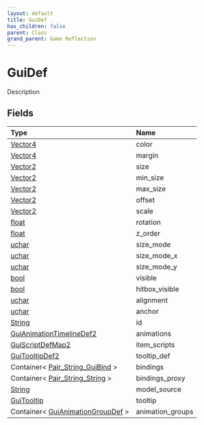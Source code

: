 ```yaml
---
layout: default
title: GuiDef
has_children: false
parent: Class
grand_parent: Game Reflection
---
```

# GuiDef
Description 

## Fields

| Type | Name |
|:----------|:--------------|
| [Vector4](/riftbreaker-wiki/docs/game-reflection/classes/vector4/) | color |
| [Vector4](/riftbreaker-wiki/docs/game-reflection/classes/vector4/) | margin |
| [Vector2](/riftbreaker-wiki/docs/game-reflection/classes/vector2/) | size |
| [Vector2](/riftbreaker-wiki/docs/game-reflection/classes/vector2/) | min_size |
| [Vector2](/riftbreaker-wiki/docs/game-reflection/classes/vector2/) | max_size |
| [Vector2](/riftbreaker-wiki/docs/game-reflection/classes/vector2/) | offset |
| [Vector2](/riftbreaker-wiki/docs/game-reflection/classes/vector2/) | scale |
| [float](/riftbreaker-wiki/docs/game-reflection/components/float/) | rotation |
| [float](/riftbreaker-wiki/docs/game-reflection/components/float/) | z_order |
| [uchar](/riftbreaker-wiki/docs/game-reflection/enums/uchar/) | size_mode |
| [uchar](/riftbreaker-wiki/docs/game-reflection/enums/uchar/) | size_mode_x |
| [uchar](/riftbreaker-wiki/docs/game-reflection/enums/uchar/) | size_mode_y |
| [bool](/riftbreaker-wiki/docs/game-reflection/components/bool/) | visible |
| [bool](/riftbreaker-wiki/docs/game-reflection/components/bool/) | hitbox_visible |
| [uchar](/riftbreaker-wiki/docs/game-reflection/enums/uchar/) | alignment |
| [uchar](/riftbreaker-wiki/docs/game-reflection/enums/uchar/) | anchor |
| [String](/riftbreaker-wiki/docs/game-reflection/components/string/) | id |
| [GuiAnimationTimelineDef2](/riftbreaker-wiki/docs/game-reflection/components/gui_animation_timeline_def2/) | animations |
| [GuiScriptDefMap2](/riftbreaker-wiki/docs/game-reflection/components/gui_script_def_map2/) | item_scripts |
| [GuiTooltipDef2](/riftbreaker-wiki/docs/game-reflection/components/gui_tooltip_def2/) | tooltip_def |
| Container< [Pair_String_GuiBind](/riftbreaker-wiki/docs/game-reflection/classes/pair__string__gui_bind/) > | bindings |
| Container< [Pair_String_String](/riftbreaker-wiki/docs/game-reflection/classes/pair__string__string/) > | bindings_proxy |
| [String](/riftbreaker-wiki/docs/game-reflection/components/string/) | model_source |
| [GuiTooltip](/riftbreaker-wiki/docs/game-reflection/classes/gui_tooltip/) | tooltip |
| Container< [GuiAnimationGroupDef](/riftbreaker-wiki/docs/game-reflection/classes/gui_animation_group_def/) > | animation_groups |

